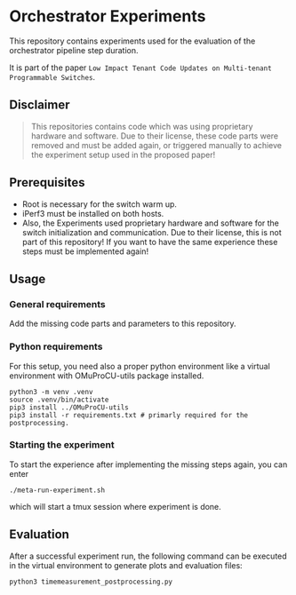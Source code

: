 # Orchestrator Experiments


This repository contains experiments used for the evaluation of the orchestrator pipeline step duration.

It is part of the paper ```Low Impact Tenant Code Updates on Multi-tenant Programmable Switches```.

## Disclaimer

> This repositories contains code which was using proprietary hardware and software. 
> Due to their license, these code parts were removed and must be added again, or triggered manually to achieve the experiment setup used in the proposed paper!


## Prerequisites

- Root is necessary for the switch warm up.
- iPerf3 must be installed on both hosts.
- Also, the Experiments used proprietary hardware and software for the switch initialization and communication. Due to their license, this is not part of this repository! If you want to have the same experience these steps must be implemented again!


## Usage

### General requirements

Add the missing code parts and parameters to this repository. 

### Python requirements

For this setup, you need also a proper python environment like a virtual environment with OMuProCU-utils package installed. 

```
python3 -m venv .venv
source .venv/bin/activate
pip3 install ../OMuProCU-utils
pip3 install -r requirements.txt # primarly required for the postprocessing.
```

### Starting the experiment

To start the experience after implementing the missing steps again, you can enter

```
./meta-run-experiment.sh
```
which will start a tmux session where experiment is done.

## Evaluation

After a successful experiment run, the following command can be executed in the virtual environment to generate plots and evaluation files:

```
python3 timemeasurement_postprocessing.py
```